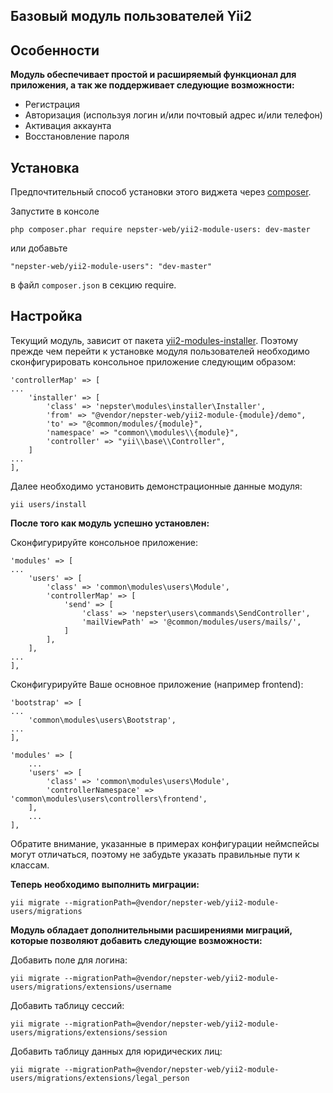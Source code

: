 Базовый модуль пользователей Yii2
---------------------------------

## Особенности

**Модуль обеспечивает простой и расширяемый функционал для приложения, а так же поддерживает следующие возможности:**

* Регистрация
* Авторизация (используя логин и/или почтовый адрес и/или телефон)
* Активация аккаунта
* Восстановление пароля


## Установка

Предпочтительный способ установки этого виджета через [composer](http://getcomposer.org/download/).

Запустите в консоле

```
php composer.phar require nepster-web/yii2-module-users: dev-master
```

или добавьте

```
"nepster-web/yii2-module-users": "dev-master"
```

в файл `composer.json` в секцию require.


## Настройка

Текущий модуль, зависит от пакета [yii2-modules-installer](https://github.com/nepster-web/yii2-modules-installer). Поэтому прежде чем перейти к установке модуля пользователей
необходимо сконфигурировать консольное приложение следующим образом:

```
'controllerMap' => [
...
    'installer' => [
        'class' => 'nepster\modules\installer\Installer',
        'from' => "@vendor/nepster-web/yii2-module-{module}/demo",
        'to' => "@common/modules/{module}",
        'namespace' => "common\\modules\\{module}",
        'controller' => "yii\\base\\Controller",
    ]
...
],
```

Далее необходимо установить демонстрационные данные модуля:

```
yii users/install
```

**После того как модуль успешно установлен:**

Сконфигурируйте консольное приложение:
```
'modules' => [
...
    'users' => [
        'class' => 'common\modules\users\Module',
        'controllerMap' => [
            'send' => [
                'class' => 'nepster\users\commands\SendController',
                'mailViewPath' => '@common/modules/users/mails/',
            ]
        ],
    ],
...
],
```

Сконфигурируйте Ваше основное приложение (например frontend):

```
'bootstrap' => [
...
    'common\modules\users\Bootstrap',
...
],
```

```
'modules' => [
    ...
    'users' => [
        'class' => 'common\modules\users\Module',
        'controllerNamespace' => 'common\modules\users\controllers\frontend',
    ],
    ...
],
```

Обратите внимание, указанные в примерах конфигурации неймспейсы могут отличаться, поэтому не забудьте указать правильные пути к классам.


**Теперь необходимо выполнить миграции:**

```
yii migrate --migrationPath=@vendor/nepster-web/yii2-module-users/migrations
```

**Модуль обладает дополнительными расширениями миграций, которые позволяют добавить следующие возможности:**

Добавить поле для логина:
```
yii migrate --migrationPath=@vendor/nepster-web/yii2-module-users/migrations/extensions/username
```

Добавить таблицу сессий:
```
yii migrate --migrationPath=@vendor/nepster-web/yii2-module-users/migrations/extensions/session
```

Добавить таблицу данных для юридических лиц:
```
yii migrate --migrationPath=@vendor/nepster-web/yii2-module-users/migrations/extensions/legal_person
```